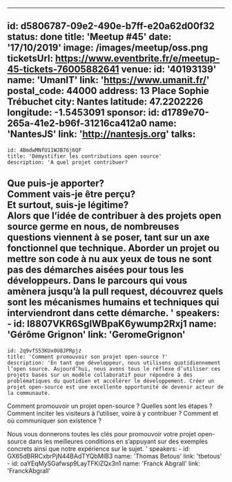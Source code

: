 ---
id: d5806787-09e2-490e-b7ff-e20a62d00f32
status: done
title: 'Meetup #45'
date: '17/10/2019'
image: /images/meetup/oss.png
ticketsUrl: https://www.eventbrite.fr/e/meetup-45-tickets-76005882641
venue:
  id: '40193139'
  name: 'UmanIT'
  link: 'https://www.umanit.fr/'
  postal_code: 44000
  address: 13 Place Sophie Trébuchet
  city: Nantes
  latitude: 47.2202226
  longitude: -1.5453091
sponsor:
    id: d1789e70-265a-41e2-b96f-31216ca412a0
    name: 'NantesJS'
    link: 'http://nantesjs.org'
talks:
  -
    id: 4BmdwMNfU11WJB76j6QF
    title: 'Démystifier les contributions open source'
    description: 'A quel projet contribuer?  
Que puis-je apporter?  
Comment vais-je être perçu?  
Et surtout, suis-je légitime?  
Alors que l’idée de contribuer à des projets open source germe en nous, de nombreuses questions viennent à se poser, tant sur un axe fonctionnel que technique.
Aborder un projet ou mettre son code à nu aux yeux de tous ne sont pas des démarches aisées pour tous les développeurs.
Dans le parcours qui vous amènera jusqu’à la pull request, découvrez quels sont les mécanismes humains et techniques qui interviendront dans cette démarche.
'
    speakers:
      -
          id: I8807VKR6SgIWBpaK6ywump2Rxj1
          name: 'Gérôme Grignon'
          link: 'GeromeGrignon'
  -
    id: 2q9vfS53KUx0U8JPRpjz
    title: 'Comment promouvoir son projet open-source ?'
    description: 'En tant que développeur, nous utilisons quotidiennement l’open source. Aujourd’hui, nous avons tous le réflexe d’utiliser ces projets basés sur un modèle collaboratif pour répondre à des problématiques du quotidien et accélérer le développement. Créer un projet open-source est une excellente opportunité de devenir acteur de la communauté.

Comment promouvoir un projet open-source ? Quelles sont les étapes ? Comment inciter les visiteurs à l’utiliser, voire à y contribuer ?  Comment et où communiquer son existence ?

Nous vous donnerons toutes les clés pour promouvoir votre projet open-source dans les meilleures conditions en s’appuyant sur des exemples concrets ainsi que notre expérience sur le sujet.
'
    speakers:
      -
          id: GX65dBRRCxbrPjN44BAdTYQbMIB3
          name: 'Thomas Betous'
          link: 'tbetous'
      -
          id: oaYEqMySGafwsp9LayTFKiZQx3n1
          name: 'Franck Abgrall'
          link: 'FranckAbgrall'
